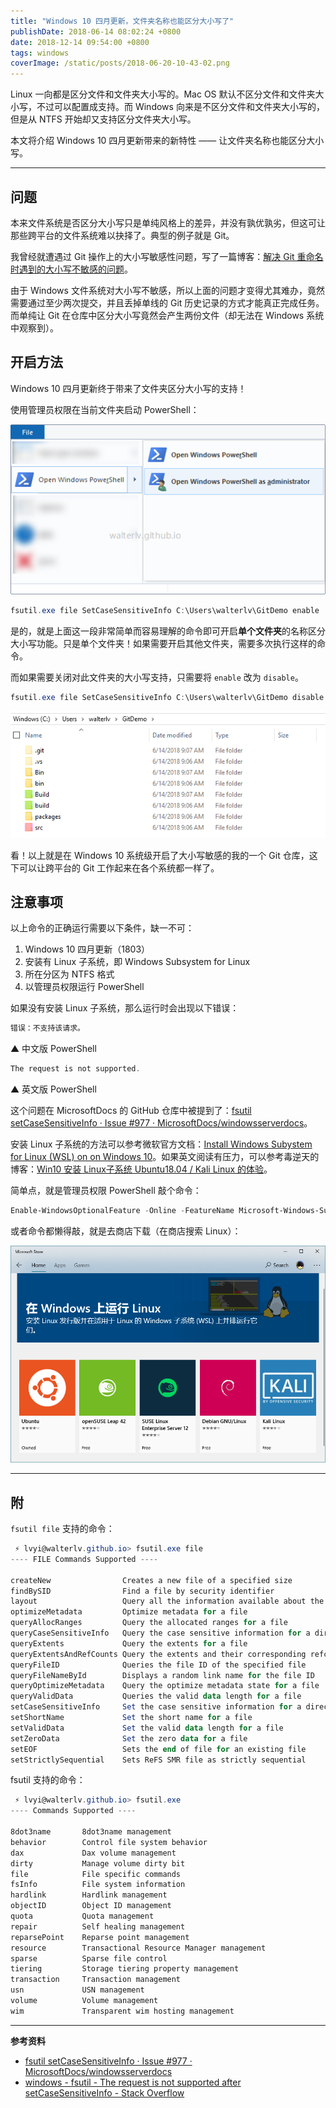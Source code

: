 ```yaml
---
title: "Windows 10 四月更新，文件夹名称也能区分大小写了"
publishDate: 2018-06-14 08:02:24 +0800
date: 2018-12-14 09:54:00 +0800
tags: windows
coverImage: /static/posts/2018-06-20-10-43-02.png
---
```


Linux 一向都是区分文件和文件夹大小写的。Mac OS 默认不区分文件和文件夹大小写，不过可以配置成支持。而 Windows 向来是不区分文件和文件夹大小写的，但是从 NTFS 开始却又支持区分文件夹大小写。

本文将介绍 Windows 10 四月更新带来的新特性 —— 让文件夹名称也能区分大小写。

---

<div id="toc"></div>

## 问题

本来文件系统是否区分大小写只是单纯风格上的差异，并没有孰优孰劣，但这可让那些跨平台的文件系统难以抉择了。典型的例子就是 Git。

我曾经就遭遇过 Git 操作上的大小写敏感性问题，写了一篇博客：[解决 Git 重命名时遇到的大小写不敏感的问题](/post/case-insensitive-in-git-rename)。

由于 Windows 文件系统对大小写不敏感，所以上面的问题才变得尤其难办，竟然需要通过至少两次提交，并且丢掉单线的 Git 历史记录的方式才能真正完成任务。而单纯让 Git 在仓库中区分大小写竟然会产生两份文件（却无法在 Windows 系统中观察到）。

## 开启方法

Windows 10 四月更新终于带来了文件夹区分大小写的支持！

使用管理员权限在当前文件夹启动 PowerShell：

![管理员权限启动 PowerShell](/static/posts/2018-06-20-10-43-02.png)

```powershell
fsutil.exe file SetCaseSensitiveInfo C:\Users\walterlv\GitDemo enable
```

是的，就是上面这一段非常简单而容易理解的命令即可开启**单个文件夹**的名称区分大小写功能。只是单个文件夹！如果需要开启其他文件夹，需要多次执行这样的命令。

而如果需要关闭对此文件夹的大小写支持，只需要将 `enable` 改为 `disable`。

```powershell
fsutil.exe file SetCaseSensitiveInfo C:\Users\walterlv\GitDemo disable
```

![区分大小写的效果](/static/posts/2018-06-14-09-07-45.png)

看！以上就是在 Windows 10 系统级开启了大小写敏感的我的一个 Git 仓库，这下可以让跨平台的 Git 工作起来在各个系统都一样了。

## 注意事项

以上命令的正确运行需要以下条件，缺一不可：

1. Windows 10 四月更新（1803）
1. 安装有 Linux 子系统，即 Windows Subsystem for Linux
1. 所在分区为 NTFS 格式
1. 以管理员权限运行 PowerShell

如果没有安装 Linux 子系统，那么运行时会出现以下错误：

```powershell
错误：不支持该请求。
```

▲ 中文版 PowerShell

```powershell
The request is not supported.
```

▲ 英文版 PowerShell

这个问题在 MicrosoftDocs 的 GitHub 仓库中被提到了：[fsutil setCaseSensitiveInfo · Issue #977 · MicrosoftDocs/windowsserverdocs](https://github.com/MicrosoftDocs/windowsserverdocs/issues/977)。

安装 Linux 子系统的方法可以参考微软官方文档：[Install Windows Subystem for Linux (WSL) on on Windows 10](https://docs.microsoft.com/zh-cn/windows/wsl/install-win10)。如果英文阅读有压力，可以参考毒逆天的博客：[Win10 安装 Linux子系统 Ubuntu18.04 / Kali Linux 的体验](https://www.cnblogs.com/dunitian/p/9159897.html?wt.mc_id=MVP)。

简单点，就是管理员权限 PowerShell 敲个命令：

```powershell
Enable-WindowsOptionalFeature -Online -FeatureName Microsoft-Windows-Subsystem-Linux
```

或者命令都懒得敲，就是去商店下载（在商店搜索 Linux）：

![应用商店下载安装 Linux](/static/posts/2018-07-30-20-31-54.png)

---

## 附

`fsutil file` 支持的命令：

```powershell
 ⚡ lvyi@walterlv.github.io> fsutil.exe file
---- FILE Commands Supported ----

createNew                Creates a new file of a specified size
findBySID                Find a file by security identifier
layout                   Query all the information available about the file
optimizeMetadata         Optimize metadata for a file
queryAllocRanges         Query the allocated ranges for a file
queryCaseSensitiveInfo   Query the case sensitive information for a directory
queryExtents             Query the extents for a file
queryExtentsAndRefCounts Query the extents and their corresponding refcounts for a file
queryFileID              Queries the file ID of the specified file
queryFileNameById        Displays a random link name for the file ID
queryOptimizeMetadata    Query the optimize metadata state for a file
queryValidData           Queries the valid data length for a file
setCaseSensitiveInfo     Set the case sensitive information for a directory
setShortName             Set the short name for a file
setValidData             Set the valid data length for a file
setZeroData              Set the zero data for a file
setEOF                   Sets the end of file for an existing file
setStrictlySequential    Sets ReFS SMR file as strictly sequential
```

fsutil 支持的命令：

```powershell
 ⚡ lvyi@walterlv.github.io> fsutil.exe
---- Commands Supported ----

8dot3name       8dot3name management
behavior        Control file system behavior
dax             Dax volume management
dirty           Manage volume dirty bit
file            File specific commands
fsInfo          File system information
hardlink        Hardlink management
objectID        Object ID management
quota           Quota management
repair          Self healing management
reparsePoint    Reparse point management
resource        Transactional Resource Manager management
sparse          Sparse file control
tiering         Storage tiering property management
transaction     Transaction management
usn             USN management
volume          Volume management
wim             Transparent wim hosting management
```

---

**参考资料**

- [fsutil setCaseSensitiveInfo · Issue #977 · MicrosoftDocs/windowsserverdocs](https://github.com/MicrosoftDocs/windowsserverdocs/issues/977)
- [windows - fsutil - The request is not supported after setCaseSensitiveInfo - Stack Overflow](https://stackoverflow.com/q/50839623/6233938)

